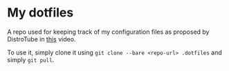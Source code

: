 # My dotfiles

A repo used for keeping track of my configuration files as proposed by DistroTube in [this](https://www.youtube.com/watch?v=tBoLDpTWVOM) video.

To use it, simply clone it using `git clone --bare <repo-url> .dotfiles` and simply `git pull`.

